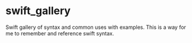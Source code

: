 # swift_gallery
Swift gallery of syntax and common uses with examples. This is a way for me to remember and reference swift syntax.
